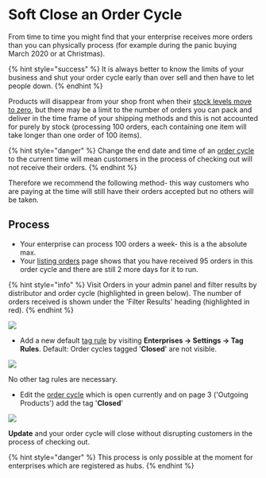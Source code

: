 # Soft Close an Order Cycle

From time to time you might find that your enterprise receives more orders than you can physically process \(for example during the panic buying March 2020 or at Christmas\).  

{% hint style="success" %}
It is always better to know the limits of your business and shut your order cycle early than over sell and then have to let people down. 
{% endhint %}

Products will disappear from your shop front when their [stock levels move to zero](../../basic-features/products-1/), but there may be a limit to the number of orders you can pack and deliver in the time frame of your shipping methods and this is not accounted for purely by stock \(processing 100 orders, each containing one item will take longer than one order of 100 items\).

{% hint style="danger" %}
Change the end date and time of an [order cycle](../../basic-features/shopfront/order-cycle/) to the current time will mean customers in the process of checking out will not receive their orders.
{% endhint %}

Therefore we recommend the following method- this way customers who are paying at the time will still have their orders accepted but no others will be taken.

## Process

* Your enterprise can process 100 orders a week- this is a the absolute max.
* Your [listing orders](../../basic-features/orders/view-orders.md#listing-orders) page shows that you have received 95 orders in this order cycle and there are still 2 more days for it to run.

{% hint style="info" %}
Visit Orders in your admin panel and filter results by distributor and order cycle \(highlighted in green below\). The number of orders received is shown under the 'Filter Results' heading \(highlighted in red\).
{% endhint %}

![](../../.gitbook/assets/orders.jpg)

* Add a new default [tag rule](../../basic-features/shopfront/customer-management-and-conditional-displays-prices/tags-and-tag-rules.md) by visiting **Enterprises -&gt; Settings -&gt; Tag Rules**. Default: Order cycles tagged '**Closed**' are not visible.

![](../../.gitbook/assets/closedtagrule.jpg)

  
No other tag rules are necessary.

* Edit the [order cycle](../../basic-features/shopfront/order-cycle/order-cycles-for-hubs.md) which is open currently and on page 3 \('Outgoing Products'\) add the tag '**Closed**'

![](../../.gitbook/assets/softcloseoc.jpg)

**Update** and your order cycle will close without disrupting customers in the process of checking out.

{% hint style="danger" %}
This process is only possible at the moment for enterprises which are registered as hubs.
{% endhint %}

